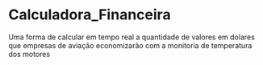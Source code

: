 # Calculadora_Financeira
Uma forma de calcular em tempo real a quantidade de valores em dolares que empresas de aviação economizarão com a monitoria de temperatura dos motores
